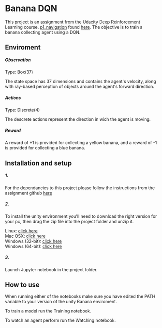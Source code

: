 # Banana DQN
This project is an assignment from the Udacity Deep Reinforcement Learning course. [p1_navigation](https://github.com/udacity/deep-reinforcement-learning/tree/master/p1_navigation) found [here](https://github.com/udacity/deep-reinforcement-learning#dependencies). The objective is to train a banana collecting agent using a DQN.


## Enviroment

##### Observation

Type: Box(37)

The state space has 37 dimensions and contains the agent's velocity, along with ray-based perception of objects around the agent's forward direction.

##### Actions
Type: Discrete(4)

The descrete actions represent the direction in wich the agent is moving.

##### Reward

A reward of +1 is provided for collecting a yellow banana, and a reward of -1 is provided for collecting a blue banana.

## Installation and setup

##### 1.
For the dependancies to this project please follow the instructions from the assignment github [here](https://github.com/udacity/deep-reinforcement-learning#dependencies)

##### 2.
To install the unity environment  you'll need to download the right version for your pc, then drag the zip file into the project folder and unzip it.

Linux: [click here](https://s3-us-west-1.amazonaws.com/udacity-drlnd/P1/Banana/Banana_Linux.zip)<br/>
Mac OSX: [click here](https://s3-us-west-1.amazonaws.com/udacity-drlnd/P1/Banana/Banana.app.zip)<br/>
Windows (32-bit): [click here](https://s3-us-west-1.amazonaws.com/udacity-drlnd/P1/Banana/Banana_Windows_x86.zip)<br/>
Windows (64-bit): [click here](https://s3-us-west-1.amazonaws.com/udacity-drlnd/P1/Banana/Banana_Windows_x86_64.zip)<br/>

##### 3.
Launch Jupyter notebook in the project folder.

## How to use
When running either of the notebooks make sure you have edited the PATH variable to your version of the unity Banana enviroment.

To train a model run the Training notebook.

To watch an agent perform run the Watching notebook.
